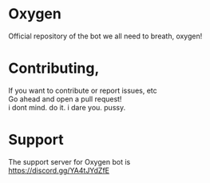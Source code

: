 # Oxygen
Official repository of the bot we all need to breath, oxygen!

# Contributing,
If you want to contribute or report issues, etc <br>
Go ahead and open a pull request! <br>
i dont mind. do it. i dare you. pussy. 

# Support 
The support server for Oxygen bot is 
<br>
https://discord.gg/YA4tJYdZfE
